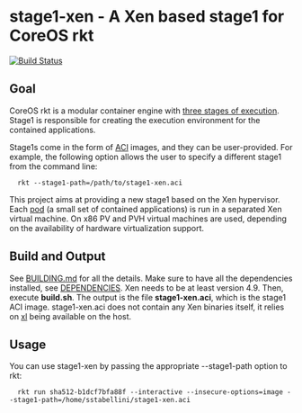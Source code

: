 # stage1-xen - A Xen based stage1 for CoreOS rkt

[![Build Status](https://circleci.com/gh/lambda-linux-fedora/stage1-xen/tree/wip1.svg?style=shield&circle-token=:circle-token)](https://circleci.com/gh/lambda-linux-fedora/stage1-xen/tree/wip1)

## Goal

CoreOS rkt is a modular container engine with [three stages of execution](https://coreos.com/rkt/docs/latest/devel/stage1-implementors-guide.html). Stage1 is responsible for creating the execution environment for the contained applications.

Stage1s come in the form of [ACI](https://github.com/appc/spec) images, and they can be user-provided. For example, the following option allows the user to specify a different stage1 from the command line:
```
  rkt --stage1-path=/path/to/stage1-xen.aci
```
This project aims at providing a new stage1 based on the Xen hypervisor. Each [pod](https://coreos.com/rkt/docs/latest/subcommands/run.html#run-multiple-applications-in-the-same-pod) (a small set of contained applications) is run in a separated Xen virtual machine. On x86 PV and PVH virtual machines are used, depending on the availability of hardware virtualization support.


## Build and Output

See [BUILDING.md](BUILDING.md) for all the details. Make sure to have all the dependencies installed, see [DEPENDENCIES](DEPENDENCIES). Xen needs to be at least version 4.9. Then, execute **build.sh**. The output is the file **stage1-xen.aci**, which is the stage1 ACI image. stage1-xen.aci does not contain any Xen binaries itself, it relies on [xl](https://xenbits.xen.org/docs/unstable/man/xl.1.html) being available on the host.


## Usage

You can use stage1-xen by passing the appropriate --stage1-path option to rkt:
```
  rkt run sha512-b1dcf7bfa88f --interactive --insecure-options=image --stage1-path=/home/sstabellini/stage1-xen.aci
```
